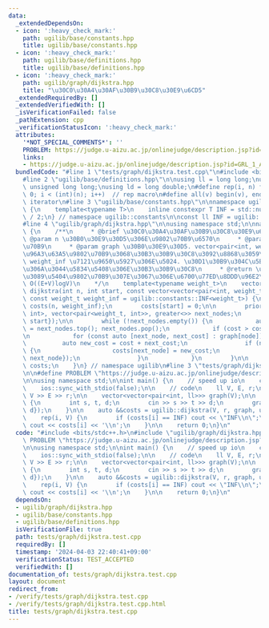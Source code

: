 ```yaml
---
data:
  _extendedDependsOn:
  - icon: ':heavy_check_mark:'
    path: ugilib/base/constants.hpp
    title: ugilib/base/constants.hpp
  - icon: ':heavy_check_mark:'
    path: ugilib/base/definitions.hpp
    title: ugilib/base/definitions.hpp
  - icon: ':heavy_check_mark:'
    path: ugilib/graph/dijkstra.hpp
    title: "\u30C0\u30A4\u30AF\u30B9\u30C8\u30E9\u6CD5"
  _extendedRequiredBy: []
  _extendedVerifiedWith: []
  _isVerificationFailed: false
  _pathExtension: cpp
  _verificationStatusIcon: ':heavy_check_mark:'
  attributes:
    '*NOT_SPECIAL_COMMENTS*': ''
    PROBLEM: https://judge.u-aizu.ac.jp/onlinejudge/description.jsp?id=GRL_1_A&lang=jp
    links:
    - https://judge.u-aizu.ac.jp/onlinejudge/description.jsp?id=GRL_1_A&lang=jp
  bundledCode: "#line 1 \"tests/graph/dijkstra.test.cpp\"\n#include <bits/stdc++.h>\n\
    #line 2 \"ugilib/base/definitions.hpp\"\n\nusing ll = long long;\nusing ull =\
    \ unsigned long long;\nusing ld = long double;\n#define rep(i, n) for(int i =\
    \ 0; i < (int)(n); i++)  // rep macro\n#define all(v) begin(v), end(v)  // all\
    \ iterator\n#line 3 \"ugilib/base/constants.hpp\"\n\nnamespace ugilib::constants\
    \ {\n    template<typename T>\n    inline constexpr T INF = std::numeric_limits<T>::max()\
    \ / 2;\n} // namespace ugilib::constants\n\nconst ll INF = ugilib::constants::INF<ll>;\n\
    #line 4 \"ugilib/graph/dijkstra.hpp\"\n\nusing namespace std;\n\nnamespace ugilib\
    \ {\n    /**\n     * @brief \u30C0\u30A4\u30AF\u30B9\u30C8\u30E9\u6CD5\n     *\
    \ @param n \u30B0\u30E9\u30D5\u306E\u9802\u70B9\u6570\n     * @param start \u59CB\
    \u70B9\n     * @param graph \u30B0\u30E9\u30D5. vector<pair<int, weight_t>> \u3067\
    \u96A3\u63A5\u9802\u70B9\u3068\u30B3\u30B9\u30C8\u3092\u8868\u3059\n     * @param\
    \ weight_inf \u7121\u9650\u5927\u306E\u5024. \u30D1\u30B9\u304C\u5B58\u5728\u3057\
    \u306A\u3044\u5834\u5408\u306E\u30B3\u30B9\u30C8\n     * @return \u59CB\u70B9\u304B\
    \u3089\u5404\u9802\u70B9\u307E\u3067\u306E\u6700\u77ED\u8DDD\u96E2\n     * @note\
    \ O((E+V)logV)\n    */\n    template<typename weight_t>\n    vector<weight_t>\
    \ dijkstra(int n, int start, const vector<vector<pair<int, weight_t>>>& graph,\
    \ const weight_t weight_inf = ugilib::constants::INF<weight_t>) {\n        vector<weight_t>\
    \ costs(n, weight_inf);\n        costs[start] = 0;\n\n        priority_queue<pair<weight_t,\
    \ int>, vector<pair<weight_t, int>>, greater<>> next_nodes;\n        next_nodes.push({0,\
    \ start});\n\n        while (!next_nodes.empty()) {\n            auto [cost, node]\
    \ = next_nodes.top(); next_nodes.pop();\n            if (cost > costs[node]) continue;\n\
    \n            for (const auto [next_node, next_cost] : graph[node]) {\n      \
    \          auto new_cost = cost + next_cost;\n                if (new_cost < costs[next_node])\
    \ {\n                    costs[next_node] = new_cost;\n                    next_nodes.push({costs[next_node],\
    \ next_node});\n                }\n            }\n        }\n\n        return\
    \ costs;\n    }\n} // namespace ugilib\n#line 3 \"tests/graph/dijkstra.test.cpp\"\
    \n\n#define PROBLEM \"https://judge.u-aizu.ac.jp/onlinejudge/description.jsp?id=GRL_1_A&lang=jp\"\
    \n\nusing namespace std;\n\nint main() {\n    // speed up io\n    cin.tie(nullptr);\n\
    \    ios::sync_with_stdio(false);\n\n    // code\n    ll V, E, r;\n    cin >>\
    \ V >> E >> r;\n\n    vector<vector<pair<int, ll>>> graph(V);\n\n    rep(i, E)\
    \ {\n        int s, t, d;\n        cin >> s >> t >> d;\n        graph[s].push_back({t,\
    \ d});\n    }\n\n    auto &&costs = ugilib::dijkstra(V, r, graph, ugilib::constants::INF<ll>);\n\
    \    rep(i, V) {\n        if (costs[i] == INF) cout << \"INF\\n\";\n        else\
    \ cout << costs[i] << '\\n';\n    }\n\n    return 0;\n}\n"
  code: "#include <bits/stdc++.h>\n#include \"ugilib/graph/dijkstra.hpp\"\n\n#define\
    \ PROBLEM \"https://judge.u-aizu.ac.jp/onlinejudge/description.jsp?id=GRL_1_A&lang=jp\"\
    \n\nusing namespace std;\n\nint main() {\n    // speed up io\n    cin.tie(nullptr);\n\
    \    ios::sync_with_stdio(false);\n\n    // code\n    ll V, E, r;\n    cin >>\
    \ V >> E >> r;\n\n    vector<vector<pair<int, ll>>> graph(V);\n\n    rep(i, E)\
    \ {\n        int s, t, d;\n        cin >> s >> t >> d;\n        graph[s].push_back({t,\
    \ d});\n    }\n\n    auto &&costs = ugilib::dijkstra(V, r, graph, ugilib::constants::INF<ll>);\n\
    \    rep(i, V) {\n        if (costs[i] == INF) cout << \"INF\\n\";\n        else\
    \ cout << costs[i] << '\\n';\n    }\n\n    return 0;\n}\n"
  dependsOn:
  - ugilib/graph/dijkstra.hpp
  - ugilib/base/constants.hpp
  - ugilib/base/definitions.hpp
  isVerificationFile: true
  path: tests/graph/dijkstra.test.cpp
  requiredBy: []
  timestamp: '2024-04-03 22:40:41+09:00'
  verificationStatus: TEST_ACCEPTED
  verifiedWith: []
documentation_of: tests/graph/dijkstra.test.cpp
layout: document
redirect_from:
- /verify/tests/graph/dijkstra.test.cpp
- /verify/tests/graph/dijkstra.test.cpp.html
title: tests/graph/dijkstra.test.cpp
---
```

